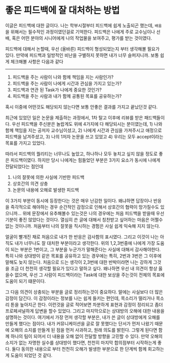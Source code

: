 # 좋은 피드백에 잘 대처하는 방법

이글은 피드백에 대한 글이다. 나는 학부시절부터 피드백에 쉽게 노출되곤 했는데, `배움`을 위해서는 필수적인 과정이였던걸로 기억한다.
피드백은 나에게 주로 교수님이나 선배, 혹은 어떤 분야의 시니어에게 나의 작업물을 보여주고, 평가를 받는 것이였다.

피드백에 대해서 논할때, 우선 (올바른) 피드백이 형성되었는지 부터 생각해볼 필요가 있다. 만약에 피드백과 일방적인 비난을 구별하지 못하면 내가 너무 슬퍼지니까.
보통 쉽게 체크해볼 사항은 다음과 같다

---------

1. 피드백을 주는 사람이 나와 함께 책임을 지는 사람인가?
2. 피드백을 주는 사람이 나에게 시간과 관심을 가지고 있는가? 
3. 피드백과 연관 된 Task가 나에게 중요한 것인가?
4. 피드백을 주는 사람과 내가 함께 공통된 목표를 공유하는가?

혹시 이중에 어떤것도 해당되지 않는다면 보통 안좋은 결과를 가지고 끝났던것 같다.


최근에 있었던 일은 논문을 제출하는 과정에서, 1차 탈고 이후에 리뷰를 받은 패드백들이다. 우선 피드백을 주신분은 놀랍게도 위에 4가지에 다 해당되시는 분이였는데, 1) 나와 함께 책임을 지는 공저자 교수님이셨고, 2) 나에게 시간과 관심을 가져주시고 애정으로 피드백을 남겨주셨고, 3) 나의 1저자 논문을 쓰고 있었고 4) 우리는 모두 accept이라는 목표를 가지고 있었다. 

따라서 피드백의 퀄리티는 너무나도 높았고, 하나하나 모두 놓치고 싶지 않을 정도로 좋은 피드백이였다. 하지만 당시 나에게는 힘들었던 부분은 3가지 요소가 동시에 나에게 전달되었다는 점인데

1. 나의 잘못에 의한 사실에 기반한 피드백
2. 상호간의 의견 상충
3. 논문의 내용에 오해로 발생한 피드백

이 3가지 부분이 동시에 등장한다는 것은 매우 난감한 일이다. 왜냐하면 답장이나 반응을 즉각적으로 해야하는 경우 순간적인 감정으로 인해서 상호간의 협력이 망가질수도 있으니까... 위에 문장에서 유추해볼수 있는것은 나의 경우에는 처음 피드백을 받을때 우선 기분이 좋진 않았다는 것이다. 열심히 쓴 글에 대해서 칭찬받고 싶어하는 마음은 어쩔수 없는 것이니까. 처음부터 나의 잘못을 직시하는 경험은 사실 쉽게 익숙해 지지 않는다. 

얼굴이 빨개진 채로 처음으로 내가 한 반응은 감사함의 표시였다. 그리고 이것이 나는 아직도 내가 너무나도 잘 대처한 부분이라고 생각한다. 위의 1,2,3번중에 나에게 가장 도움이 되는 부분은 1번이고, 그 부분을 누군가가 말해준다는 사실에 대해서 감사해야한다. 특히 나와 상대방이 같은 목표를 공유하고 있는 경우에는 특히, 2번과 3번은 그 이후에 말해도 늦지 않는다. 처음으로 드는 생각이 2,3번에 대한 반박이라면 나는 강하게 그것을 조금 더 천천히 생각할 필요가 있다고 말하고 싶다. 왜나하면 우선 내 의견이 항상 옳을수 없으며, 우선 그 사람이 피드백이라는 Task에 대한 보상을 주는것이 전체의 목표에 도움이 되기 떄문이다. 

그 다음 의견이 상충되는 부분을 글로 정리하는것이 중요하다. 말에는 사실보다 더 많은 감정이 담긴다. 이 감정이라는 정보를 나는 쉽게 들키는 편인데, 목소리가 떨리거나 목소리 톤을 높아지곤 한다. 이런것을 글로 적어보면 차분하게 표현과 감정이 정리되고 좀더 프로페셔널하게 답변을 할수 있었다. 그리고 마지막으로는 상대방의 오해에 대한 내용을 설명하는 것이다. 여기에서 가장 먼저 생각할 부분은, 내가 쓴 글이 상대방에게 오해를 만들게 했다는 점이다. 내가 커뮤니케이션을 글로 잘 못했다는 단서가 먼저 나왔기 때문에 오해의 소지를 만들게 된 점을 먼저 사과하고, 원래 의도를 밝힌다. 그렇게 된다면 함께 하나의 팀이 되어서 더 내용을 오해 없이 전달할 방향을 고민할 수 있다. 만약 오해의 소지가 없는 자명한 실수를 상대방이 했다면, 천천히 마지막 합의점부터 시작하는게 좋다. 둘다 동의한 내용으로 부터 천천히 오해가 발생한 부분으로 한 단계씩 함께 회고하는게 도움이 되었던 것 같다.


